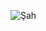 ![Şah](https://github.com/YusufASLAN1453/YusufAslan1453/assets/144056342/2ebf6e00-4bb4-4510-b5fa-b055756394a7)

